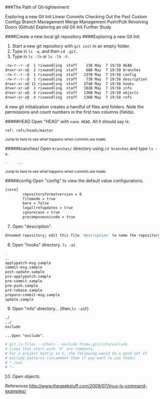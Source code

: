 ###The Path of Git-lightenment

Exploring a new Git Init
Linear Commits
Checking Out the Past
Custom Configs
Branch Management 
Merge Management
Push/Pulk Revolving Doors (Github)
Exploring an old Git Init
Further Study

####Create a new local git repository
####Exploring a new Git Init 

1. Start a new git repository with ```git init``` in an empty folder.
2. Type in ```ls -a```, and then ```cd .git```. 
3. Type in ```ls -lh``` or ```ls -lh -F```.
```bash
-rw-r--r--@  1 rixwoodling  staff    23B May  7 19:58 HEAD
drwxr-xr-x@  2 rixwoodling  staff    68B May  7 19:58 branches
-rw-r--r--@  1 rixwoodling  staff   137B May  7 19:58 config
-rw-r--r--@  1 rixwoodling  staff    73B May  7 19:58 description
drwxr-xr-x@ 11 rixwoodling  staff   374B May  7 19:58 hooks
drwxr-xr-x@  3 rixwoodling  staff   102B May  7 19:58 info
drwxr-xr-x@  4 rixwoodling  staff   136B May  7 19:58 objects
drwxr-xr-x@  4 rixwoodling  staff   136B May  7 19:58 refs
```
A new git initialization creates a handful of files and folders. Note the permissions and count numbers in the first two columns (fields). 

#####HEAD
Open "HEAD" with ```nano HEAD```. All it should say is:
```bash
ref: refs/heads/master
```
<sup>Jump to here to see what happens when commits are made.</sup>

#####branches/
Open ```branches/``` directory using ```cd branches``` and type ```ls -a```. 
```bash
.     ..
```
<sup>Jump to here to see what happens when commits are made.</sup>

#####config
Open "config" to view the default value configurations.
```bash
[core]
        repositoryformatversion = 0
        filemode = true
        bare = false
        logallrefupdates = true
        ignorecase = true
        precomposeunicode = true
```
7. Open "description".
```bash
Unnamed repository; edit this file 'description' to name the repository.
```
8. Open "hooks" directory. ```ls -a1```
```bash
.
..
applypatch-msg.sample
commit-msg.sample
post-update.sample
pre-applypatch.sample
pre-commit.sample
pre-push.sample
pre-rebase.sample
prepare-commit-msg.sample
update.sample
```
9. Open "info" directory... (then,```ls -a1F```)
```bash
./    
../    
exclude
```
    ...Open "exclude".
```bash
# git ls-files --others --exclude-from=.git/info/exclude
# Lines that start with '#' are comments.
# For a project mostly in C, the following would be a good set of
# exclude patterns (uncomment them if you want to use them):
# *.[oa]
# *~
```
10. Open objects.

References
http://www.thegeekstuff.com/2009/07/linux-ls-command-examples/
